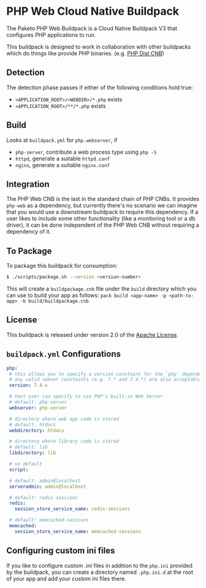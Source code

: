 # PHP Web Cloud Native Buildpack

The Paketo PHP Web Buildpack is a Cloud Native Buildpack V3 that configures PHP applications to run.

This buildpack is designed to work in collaboration with other buildpacks which do things like provide PHP binaries.
(e.g. [PHP Dist CNB](https://github.com/paketo-buildpacks/php-dist))

## Detection

The detection phase passes if either of the following conditions hold true:

- `<APPLICATION_ROOT>/<WEBDIR>/*.php` exists
- `<APPLICATION_ROOT>/**/*.php` exists

## Build

Looks at `buildpack.yml` for `php.webserver`, if
  - `php-server`, contribute a web process type using `php -S`
  - `httpd`, generate a suitable `httpd.conf`
  - `nginx`, generate a suitable `nginx.conf`

## Integration

The PHP Web CNB is the last in the standard chain of PHP CNBs. It provides `php-web`
as a dependency, but currently there's no scenario we can imagine that you would use
a downstream buildpack to require this dependency. If a user likes to include some other
functionality (like a monitoring tool or a db driver), it can be done independent of
the PHP Web CNB without requiring a dependency of it.

## To Package

To package this buildpack for consumption:

```bash
$ ./scripts/package.sh --version <version-number>
```

This will create a `buildpackage.cnb` file under the `build` directory which you
can use to build your app as follows:
`pack build <app-name> -p <path-to-app> -b build/buildpackage.cnb`

## License
This buildpack is released under version 2.0 of the [Apache License][a].

[a]: http://www.apache.org/licenses/LICENSE-2.0

## `buildpack.yml` Configurations

 ```yaml
 php:
  # this allows you to specify a version constaint for the `php` dependency
  # any valid semver constaints (e.g. 7.* and 7.4.*) are also acceptable
  version: 7.4.x

  # text user can specify to use PHP's built-in Web Server
  # default: php-server
  webserver: php-server

  # directory where web app code is stored
  # default: htdocs
  webdirectory: htdocs

  # directory where library code is stored
  # default: lib
  libdirectory: lib

  # no default
  script:

  # default: admin@localhost
  serveradmin: admin@localhost

  # default: redis-sessions
  redis:
    session_store_service_name: redis-sessions

  # default: memcached-sessions
  memcached:
    session_store_service_name: memcached-sessions
```

## Configuring custom ini files

If you like to configure custom .ini files in addition to the `php.ini`
provided by the buildpack, you can create a directory named `.php.ini.d` at the
root of your app and add your custom ini files there.
